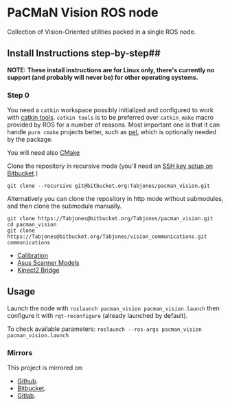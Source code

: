 # PaCMaN Vision ROS node #
Collection of Vision-Oriented utilities packed in a single ROS node.

## Install Instructions step-by-step##
__NOTE: These install instructions are for Linux only, there's currently no support (and probably will never be) for other operating systems.__
### Step 0 ###
You need a `catkin` workspace possibly initialized and configured to work with [catkin tools](http://catkin-tools.readthedocs.org/en/latest/index.html).
`catkin tools` is to be preferred over `catkin_make` macro provided by ROS for a number of reasons.
Most important one is that it can handle `pure cmake` projects better, such as [pel](https://bitbucket.org/Tabjones/pose-estimation-library), which is optionally
needed by the package.

You will need also [CMake](http://cmake.org/)

Clone the repository in recursive mode (you'll need an [SSH key setup on Bitbucket](https://confluence.atlassian.com/bitbucket/set-up-ssh-for-git-728138079.html).)
```
git clone --recursive git@bitbucket.org:Tabjones/pacman_vision.git
```
Alternatively you can clone the repository in http mode without submodules, and then clone the submodule manually.
```
git clone https://Tabjones@bitbucket.org/Tabjones/pacman_vision.git
cd pacman_vision
git clone https://Tabjones@bitbucket.org/Tabjones/vision_communications.git communications
```
* [Calibration](https://github.com/CentroEPiaggio/calibration)
* [Asus Scanner Models](https://github.com/pacman-project/pacman-object-database)
* [Kinect2 Bridge](https://github.com/code-iai/iai_kinect2)

## Usage ##
Launch the node with
`roslaunch pacman_vision pacman_vision.launch`
then configure it with `rqt-reconfigure` (already launched by default).

To check available parameters:
`roslaunch --ros-args pacman_vision pacman_vision.launch`

### Mirrors ###
This project is mirrored on:

  * [Github](https://github.com/Tabjones/pacman_vision).
  * [Bitbucket](https://bitbucket.org/Tabjones/pacman_vision).
  * [Gitlab](https://gitlab.com/fspinelli/pacman_vision).

